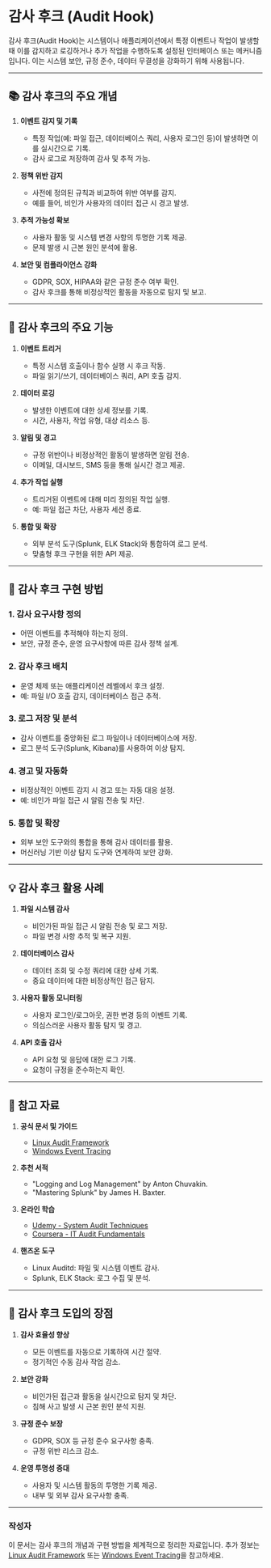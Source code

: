 # 감사 후크 (Audit Hook)

감사 후크(Audit Hook)는 시스템이나 애플리케이션에서 특정 이벤트나 작업이 발생할 때 이를 감지하고 로깅하거나 추가 작업을 수행하도록 설정된 인터페이스 또는 메커니즘입니다. 이는 시스템 보안, 규정 준수, 데이터 무결성을 강화하기 위해 사용됩니다.

---

## 📚 감사 후크의 주요 개념

1. **이벤트 감지 및 기록**
   - 특정 작업(예: 파일 접근, 데이터베이스 쿼리, 사용자 로그인 등)이 발생하면 이를 실시간으로 기록.  
   - 감사 로그로 저장하여 감사 및 추적 가능.

2. **정책 위반 감지**
   - 사전에 정의된 규칙과 비교하여 위반 여부를 감지.  
   - 예를 들어, 비인가 사용자의 데이터 접근 시 경고 발생.

3. **추적 가능성 확보**
   - 사용자 활동 및 시스템 변경 사항의 투명한 기록 제공.  
   - 문제 발생 시 근본 원인 분석에 활용.

4. **보안 및 컴플라이언스 강화**
   - GDPR, SOX, HIPAA와 같은 규정 준수 여부 확인.  
   - 감사 후크를 통해 비정상적인 활동을 자동으로 탐지 및 보고.

---

## 📌 감사 후크의 주요 기능

1. **이벤트 트리거**
   - 특정 시스템 호출이나 함수 실행 시 후크 작동.  
   - 파일 읽기/쓰기, 데이터베이스 쿼리, API 호출 감지.

2. **데이터 로깅**
   - 발생한 이벤트에 대한 상세 정보를 기록.  
   - 시간, 사용자, 작업 유형, 대상 리소스 등.

3. **알림 및 경고**
   - 규정 위반이나 비정상적인 활동이 발생하면 알림 전송.  
   - 이메일, 대시보드, SMS 등을 통해 실시간 경고 제공.

4. **추가 작업 실행**
   - 트리거된 이벤트에 대해 미리 정의된 작업 실행.  
   - 예: 파일 접근 차단, 사용자 세션 종료.

5. **통합 및 확장**
   - 외부 분석 도구(Splunk, ELK Stack)와 통합하여 로그 분석.  
   - 맞춤형 후크 구현을 위한 API 제공.

---

## 🎯 감사 후크 구현 방법

### 1. **감사 요구사항 정의**
   - 어떤 이벤트를 추적해야 하는지 정의.  
   - 보안, 규정 준수, 운영 요구사항에 따른 감사 정책 설계.

### 2. **감사 후크 배치**
   - 운영 체제 또는 애플리케이션 레벨에서 후크 설정.  
   - 예: 파일 I/O 호출 감지, 데이터베이스 접근 추적.

### 3. **로그 저장 및 분석**
   - 감사 이벤트를 중앙화된 로그 파일이나 데이터베이스에 저장.  
   - 로그 분석 도구(Splunk, Kibana)를 사용하여 이상 탐지.

### 4. **경고 및 자동화**
   - 비정상적인 이벤트 감지 시 경고 또는 자동 대응 설정.  
   - 예: 비인가 파일 접근 시 알림 전송 및 차단.

### 5. **통합 및 확장**
   - 외부 보안 도구와의 통합을 통해 감사 데이터를 활용.  
   - 머신러닝 기반 이상 탐지 도구와 연계하여 보안 강화.

---

## 💡 감사 후크 활용 사례

1. **파일 시스템 감사**
   - 비인가된 파일 접근 시 알림 전송 및 로그 저장.  
   - 파일 변경 사항 추적 및 복구 지원.

2. **데이터베이스 감사**
   - 데이터 조회 및 수정 쿼리에 대한 상세 기록.  
   - 중요 데이터에 대한 비정상적인 접근 탐지.

3. **사용자 활동 모니터링**
   - 사용자 로그인/로그아웃, 권한 변경 등의 이벤트 기록.  
   - 의심스러운 사용자 활동 탐지 및 경고.

4. **API 호출 감사**
   - API 요청 및 응답에 대한 로그 기록.  
   - 요청이 규정을 준수하는지 확인.

---

## 📑 참고 자료

1. **공식 문서 및 가이드**
   - [Linux Audit Framework](https://linux.die.net/man/8/auditd)  
   - [Windows Event Tracing](https://learn.microsoft.com/en-us/windows/win32/etw/event-tracing-portal)

2. **추천 서적**
   - "Logging and Log Management" by Anton Chuvakin.  
   - "Mastering Splunk" by James H. Baxter.

3. **온라인 학습**
   - [Udemy - System Audit Techniques](https://www.udemy.com/)  
   - [Coursera - IT Audit Fundamentals](https://www.coursera.org/)

4. **핸즈온 도구**
   - Linux Auditd: 파일 및 시스템 이벤트 감사.  
   - Splunk, ELK Stack: 로그 수집 및 분석.

---

## 🌟 감사 후크 도입의 장점

1. **감사 효율성 향상**
   - 모든 이벤트를 자동으로 기록하여 시간 절약.  
   - 정기적인 수동 감사 작업 감소.

2. **보안 강화**
   - 비인가된 접근과 활동을 실시간으로 탐지 및 차단.  
   - 침해 사고 발생 시 근본 원인 분석 지원.

3. **규정 준수 보장**
   - GDPR, SOX 등 규정 준수 요구사항 충족.  
   - 규정 위반 리스크 감소.

4. **운영 투명성 증대**
   - 사용자 및 시스템 활동의 투명한 기록 제공.  
   - 내부 및 외부 감사 요구사항 충족.

---

### 작성자
이 문서는 감사 후크의 개념과 구현 방법을 체계적으로 정리한 자료입니다. 추가 정보는 [Linux Audit Framework](https://linux.die.net/man/8/auditd) 또는 [Windows Event Tracing](https://learn.microsoft.com/en-us/windows/win32/etw/event-tracing-portal)을 참고하세요.
